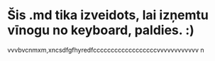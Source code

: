# Šis .md tika izveidots, lai izņemtu vīnogu no keyboard, paldies. :)

vvvbvcnmxm,xncsdfgfhyredfccccccccccccccccccvvvvvvvvvvvv n
